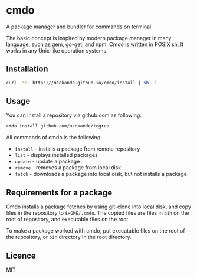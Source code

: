 cmdo
====

A package manager and bundler for commands on terminal.

The basic concept is inspired by modern package manager in many language, such
as gem, go-get, and npm.  Cmdo is written in POSIX sh.  It works in any
Unix-like operation systems.

Installation
------------

```sh
curl -sSL https://ueokande.github.io/cmdo/install | sh -s
```

Usage
-----

You can install a repository via github.com as following:

```sh
cmdo install github.com/ueokande/tegrep
```

All commands of cmdo is the following:

- `install` - installs a package from remote repository
- `list` - displays installed packages
- `update` - update a package
- `remove` - removes a package from local disk
- `fetch` - downloads a package into local disk, but not installs a package

Requirements for a package
--------------------------

Cmdo installs a package fetches by using git-clone into local disk, and copy
files in the repository to `$HOME/.cmdo`.  The copied files are files in `bin`
on the root of repository, and executable files on the root.

To make a package worked with cmdo, put executable files on the root of the
repository, or `bin` directory in the root directory.

Licence
-------

MIT
